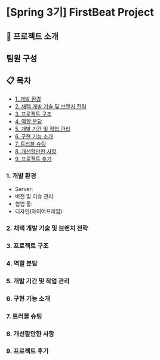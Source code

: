 # [Spring 3기] FirstBeat Project



## 📁 프로젝트 소개


## 팀원 구성


## 📋 목차
- [1. 개발 환경](#개발-환경)
- [2. 채택 개발 기술 및 브랜치 전략](#-채택-개발-기술-및-브랜치-전략-)
- [3. 프로젝트 구조](#-프로젝트-구조-)
- [4. 역할 분담](#-역할-분담-)
- [5. 개발 기간 및 작업 관리](#-개발-기간-및-작업-관리-)
- [6. 구현 기능 소개](#-구현-기능-소개-)
- [7. 트러블 슈팅](#-트러블-슈팅-)
- [8. 개선할만한 사항](#-개선할만한-사항-)
- [9. 프로젝트 후기](#-프로젝트-후기-)

### 1. 개발 환경

 - Server: 
 - 버전 및 이슈 관리:
 - 협업 툴:
 - 디자인(와이어프레임):

### 2. 채택 개발 기술 및 브랜치 전략


### 3. 프로젝트 구조

### 4. 역할 분담

### 5. 개발 기간 및 작업 관리

### 6. 구현 기능 소개

### 7. 트러블 슈팅

### 8. 개선할만한 사항

### 9. 프로젝트 후기


